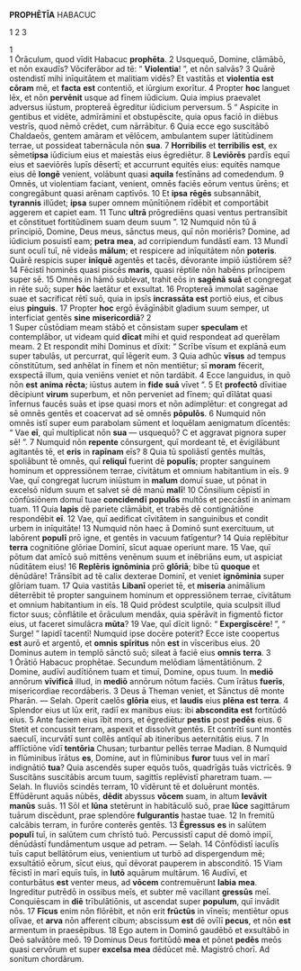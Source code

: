 **PROPHĒTĪA** HABACUC

1 2 3

1  
1 Ōrāculum, quod vīdit Habacuc **prophēta**.
2 Usquequō, Domine, clāmābō,
et nōn exaudīs?
Vōciferābor ad tē: “ **Violentia**! ”,
et nōn salvās?
3 Quārē ostendistī mihi inīquitātem
et malitiam vidēs?
Et vastitās et **violentia** **est** **cōram** mē,
et **facta** **est** contentiō, et iūrgium exorītur.
4 Propter **hoc** languet lēx,
et nōn **pervēnit** usque ad fīnem iūdicium.
Quia impius praevalet adversus iūstum,
proptereā ēgreditur iūdicium perversum.
5 “ Aspicite in gentibus et vidēte,
admīrāminī et obstupēscite,
quia opus faciō in diēbus vestrīs,
quod nēmō crēdet, cum nārrābitur.
6 Quia ecce ego suscitābō Chaldaeōs,
gentem amāram et vēlōcem,
ambulantem super lātitūdinem terrae,
ut possideat tabernācula nōn **sua**.
7 **Horribilis** et **terribilis** **est**,
ex sēmet**ipsa** iūdicium eius
et maiestās eius ēgrediētur.
8 **Leviōrēs** pardīs equī eius
et saeviōrēs lupīs dēsertī;
et accurrunt equitēs eius:
equitēs namque eius dē **longē** venient,
volābunt quasi **aquila**
festīnāns ad comedendum.
9 Omnēs, ut violentiam faciant, venient,
omnēs faciēs eōrum ventus ūrēns;
et congregābunt quasi arēnam captīvōs.
10 Et **ipsa** **rēgēs** subsannābit,
**tyrannis** illūdet;
**ipsa** super omnem mūnītiōnem rīdēbit
et comportābit aggerem et capiet eam.
11 Tunc **ultrā** prōgrediēns quasi ventus pertransībit
et cōnstituet fortitūdinem suam deum suum ”.
12 Numquid nōn tū ā prīncipiō, Domine,
Deus meus, sānctus meus,
quī nōn moriēris?
Domine, ad iūdicium posuistī eam; **petra** **mea**, ad corripiendum fundāstī eam.
13 Mundī sunt oculī tuī, nē videās **mālum**;
et respicere ad inīquitātem nōn **poteris**.
Quārē respicis super **inīquē** agentēs et tacēs, dēvorante impiō iūstiōrem sē?
14 Fēcistī hominēs quasi piscēs **maris**,
quasi rēptile nōn habēns prīncipem super sē.
15 Omnēs in hāmō sublevat,
trahit eōs in **sagēnā** **suā**
et congregat in rēte suō;
super **hōc** laetātur et exsultat.
16 Proptereā immolat sagēnae suae
et sacrificat rētī suō,
quia in ipsīs **incrassāta** **est** portiō eius,
et cibus eius **pinguis**.
17 Propter **hoc** ergō ēvāgīnābit gladium suum semper,
ut interficiat gentēs **sine** **misericordiā**?
2  
1 Super cūstōdiam meam stābō
et cōnsistam super **speculam**
et contemplābor, ut videam quid **dīcat** mihi
et quid respondeat ad querēlam meam.
2 Et respondit mihi Dominus et dīxit:
“ Scrībe vīsum
et explānā eum super tabulās,
ut percurrat, quī lēgerit eum.
3 Quia adhūc **vīsus** ad tempus cōnstitūtum,
sed anhēlat in fīnem et nōn mentiētur;
sī **moram** fēcerit, exspectā illum,
quia veniēns veniet et nōn tardābit.
4 Ecce languidus, in quō nōn **est** **anima** **rēcta**;
iūstus autem in **fide** **suā** vīvet ”.
5 Et **profectō** dīvitiae dēcipiunt **virum** superbum,
et nōn perveniet ad fīnem;
quī dīlātat quasi īnfernus faucēs suās
et ipse quasi mors et nōn adimplētur:
et congregat ad sē omnēs gentēs
et coacervat ad sē omnēs **pōpulōs**.
6 Numquid nōn omnēs istī super eum parabolam sūment
et loquēlam aenigmatum dīcentēs:
“ Vae **eī**, quī multiplicat nōn **sua** — usquequō? C
et aggravat pignora super sē! ”.
7 Numquid nōn **repente** cōnsurgent, quī mordeant tē,
et ēvigilābunt agitantēs tē,
et **eris** in **rapīnam** eīs?
8 Quia tū spoliāstī gentēs multās,
spoliābunt tē omnēs, quī **reliquī** fuerint dē **populīs**;
propter sanguinem hominum et oppressiōnem terrae,
cīvitātum et omnium habitantium in eīs.
9 Vae, quī congregat lucrum iniūstum in **malum** domuī suae,
ut pōnat in excelsō nīdum suum
et salvet sē dē manū **malī**!
10 Cōnsilium cēpistī in cōnfūsiōnem domuī tuae
**concidendī** **populōs** multōs
et peccāstī in animam tuam.
11 Quia **lapis** dē pariete clāmābit,
et trabēs dē contignātiōne respondēbit **eī**.
12 Vae, quī aedificat cīvitātem in sanguinibus
et condit urbem in inīquitāte!
13 Numquid nōn haec ā Dominō sunt exercituum,
ut labōrent **populī** prō igne,
et gentēs in vacuum fatīgentur?
14 Quia replēbitur **terra** cognitiōne glōriae Dominī,
sīcut aquae operiunt mare.
15 Vae, quī pōtum dat amīcō suō
mittēns venēnum suum et inēbriāns eum,
ut aspiciat nūditātem eius!
16 **Replēris** **ignōminia** prō **glōriā**;
bibe tū **quoque** et dēnūdāre!
Trānsībit ad tē calix dexterae Dominī,
et veniet **ignōminia** super glōriam tuam.
17 Quia vastitās **Libanī** operiet tē,
et **miseria** animālium dēterrēbit tē
propter sanguinem hominum et oppressiōnem terrae,
cīvitātum et omnium habitantium in eīs.
18 Quid prōdest sculptile,
quia sculpsit illud fictor suus;
cōnflātile et ōrāculum mendāx,
quia spērāvit in figmentō fictor eius, ut faceret simulācra **mūta**?
19 Vae, quī dīcit lignō: “ **Expergīscēre**! ”, “ Surge! ” lapidī tacentī!
Numquid ipse docēre poterit?
Ecce iste coopertus **est** aurō et argentō,
et **omnis** **spīritus** nōn **est** in vīsceribus eius.
20 Dominus autem in templō sānctō suō; sileat ā faciē eius **omnis** **terra**.
3  
1 Ōrātiō Habacuc prophētae.
Secundum melōdiam lāmentātiōnum.
2 Domine, audīvī audītiōnem tuam
et timuī, Domine, opus tuum.
In **mediō** annōrum **vīvificā** illud,
in **mediō** annōrum nōtum faciēs.
Cum īrātus **fuerīs**, misericordiae recordāberis.
3 Deus ā Theman veniet,
et Sānctus dē monte Pharān. — Selah.
Operit caelōs **glōria** eius,
et **laudis** eius **plēna** **est** **terra**.
4 Splendor eius ut lūx erit,
radiī ex manibus eius:
ibi **abscondita** **est** fortitūdō eius.
5 Ante faciem eius ībit mors,
et ēgrediētur **pestis** post **pedēs** eius. 
6 Stetit et concussit terram,
aspexit et dissolvit gentēs.
Et contrītī sunt montēs saeculī,
incurvātī sunt collēs antīquī
ab itineribus aeternitātis eius.
7 In afflīctiōne vīdī **tentōria** Chusan;
turbantur pellēs terrae Madian.
8 Numquid in flūminibus īrātus **es**, Domine,
aut in flūminibus **furor** tuus
vel in marī indignātiō **tua**?
Quia ascendēs super equōs tuōs,
quadrīgās tuās victrīcēs.
9 Suscitāns suscitābis arcum tuum,
sagittīs replēvistī pharetram tuam. — Selah.
In fluviōs scindēs terram,
10 vīdērunt tē et doluērunt montēs.
Effūdērunt aquās nūbēs,
**dēdit** abyssus **vōcem** suam,
in altum **levāvit** **manūs** suās.
11 Sōl et **lūna** stetērunt in habitāculō suō,
prae **lūce** sagittārum tuārum discēdunt,
prae splendōre **fulgurantis** hastae tuae.
12 In fremitū calcābis terram,
in furōre conterēs gentēs.
13 **Ēgressus** **es** in salūtem **populī** tuī,
in salūtem cum chrīstō tuō.
Percussistī caput dē domō impiī,
dēnūdāstī fundāmentum usque ad petram. — Selah.
14 Cōnfōdistī iaculīs tuīs caput bellātōrum eius,
venientium ut turbō ad dispergendum mē;
exsultātiō eōrum, sīcut eius, quī dēvorat pauperem in absconditō. 
15 Viam fēcistī in marī equīs tuīs,
in **lutō** aquārum multārum.
16 Audīvī, et conturbātus **est** venter meus,
ad **vōcem** contremuērunt **labia** **mea**. Ingreditur putrēdō in ossibus meīs, et subter mē vacillant **gressūs** meī.
Conquiēscam in **diē** trībulātiōnis,
ut ascendat super **populum**, quī invādit nōs.
17 **Fīcus** enim nōn flōrēbit,
et nōn erit **frūctūs** in vīneīs;
mentiētur opus olīvae,
et **arva** nōn afferent cibum;
abscissum **est** dē ovīlī **pecus**,
et nōn **est** armentum in praesēpibus.
18 Ego autem in Dominō gaudēbō
et exsultābō in Deō salvātōre meō. 
19 Dominus Deus fortitūdō **mea**
et pōnet **pedēs** meōs quasi cervōrum et super **excelsa** **mea** dēdūcet mē.
Magistrō chorī. Ad sonitum chordārum.
